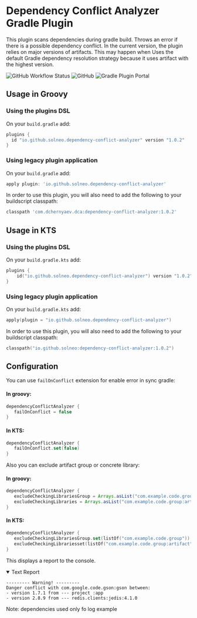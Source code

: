 # Dependency Conflict Analyzer Gradle Plugin

This plugin scans dependencies
during gradle build. Throws an error if there is a possible dependency conflict. In the current version, the plugin
relies on major versions of artifacts. This may happen when
Uses the default Gradle dependency resolution strategy because it uses
artifact with the highest version.

![GitHub Workflow Status](https://img.shields.io/github/workflow/status/solneo/dependency-conflict-analyzer/CI)
![GitHub](https://img.shields.io/github/license/solneo/dependency-conflict-analyzer)
![Gradle Plugin Portal](https://img.shields.io/gradle-plugin-portal/v/io.github.solneo.dependency-conflict-analyzer)

## Usage in Groovy

### Using the plugins DSL

On your `build.gradle` add:

```groovy
plugins {
  id "io.github.solneo.dependency-conflict-analyzer" version "1.0.2"
}
```

### Using legacy plugin application

On your `build.gradle` add:

```groovy
apply plugin: 'io.github.solneo.dependency-conflict-analyzer'
```

In order to use this plugin, you will also need to add the following to your
buildscript classpath:

```groovy
classpath 'com.dchernyaev.dca:dependency-conflict-analyzer:1.0.2'
```

## Usage in KTS

### Using the plugins DSL

On your `build.gradle.kts` add:

```kotlin
plugins {
    id("io.github.solneo.dependency-conflict-analyzer") version "1.0.2"
}
```

### Using legacy plugin application

On your `build.gradle.kts` add:

```kotlin
apply(plugin = "io.github.solneo.dependency-conflict-analyzer")
```

In order to use this plugin, you will also need to add the following to your
buildscript classpath:

```kotlin
classpath("io.github.solneo:dependency-conflict-analyzer:1.0.2")
```

## Configuration

You can use `failOnConflict` extension for enable error in sync gradle:

#### In groovy:

```groovy
dependencyConflictAnalyzer {
   failOnConflict = false
}
```

#### In KTS:

```kotlin
dependencyConflictAnalyzer {
   failOnConflict.set(false)
}
```

Also you can exclude artifact group or concrete library:

#### In groovy:

```groovy
dependencyConflictAnalyzer {
   excludeCheckingLibrariesGroup = Arrays.asList("com.example.code.group")
   excludeCheckingLibraries = Arrays.asList("com.example.code.group:artifact")
}
```

#### In KTS:

```kotlin
dependencyConflictAnalyzer {
   excludeCheckingLibrariesGroup.set(listOf("com.example.code.group"))
   excludeCheckingLibrariesset(listOf("com.example.code.group:artifact"))
}
```

This displays a report to the console.


<details open>
<summary>Text Report</summary>

```
--------- Warning! ---------
Danger conflict with com.google.code.gson:gson between:
- version 1.7.1 from --- project :app
- version 2.8.9 from --- redis.clients:jedis:4.1.0
```
Note: dependencies used only fo log example
</details>
